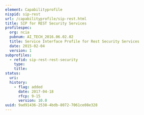 ```yaml
---
element: Capabilityprofile
nispid: sip-rest
url: /capabilityprofile/sip-rest.html
title: SIP for REST Security Services
profilespec:
  org: ncia
  pubnum: AI_TECH_2016.06.02.02
  title: Service Interface Profile for Rest Security Services
  date: 2015-02-04
  version: 1
subprofiles:
  - refid: sip-rest-rest-security
    type: 
    title: 
status:
  uri: 
  history: 
    - flag: added
      date: 2017-04-18
      rfcp: 9-15
      version: 10.0
uuid: 9ad91436-2538-4bdb-8072-7061ce08e328
---
```

